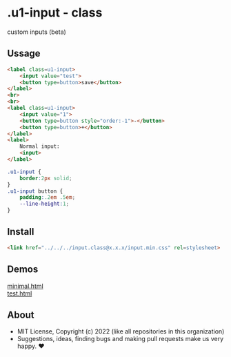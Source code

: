 # .u1-input - class
custom inputs (beta)

## Ussage

```html
<label class=u1-input>
    <input value="test">
    <button type=button>save</button>
</label>
<br>
<br>
<label class=u1-input>
    <input value="1">
    <button type=button style="order:-1">-</button>
    <button type=button>+</button>
</label>
<label>
    Normal input:
    <input>
</label>
```

```css
.u1-input {
    border:2px solid;
}
.u1-input button {
    padding:.2em .5em;
    --line-height:1;
}
```

## Install

```html
<link href="../../../input.class@x.x.x/input.min.css" rel=stylesheet>
```

## Demos

[minimal.html](http://gcdn.li/u1ui/input.class@main/tests/minimal.html)  
[test.html](http://gcdn.li/u1ui/input.class@main/tests/test.html)  

## About

- MIT License, Copyright (c) 2022 <u1> (like all repositories in this organization) <br>
- Suggestions, ideas, finding bugs and making pull requests make us very happy. ♥

